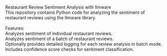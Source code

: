 Restaurant Review Sentiment Analysis with llmware</br>
This repository contains Python code for analyzing the sentiment of restaurant reviews using the llmware library.</br>
</br>
Features:</br>
Analyzes sentiment of individual restaurant reviews.</br>
Analyzes sentiment of a batch of restaurant reviews.</br>
Optionally provides detailed logging for each review analysis in batch mode.</br>
Includes confidence score checks for sentiment classification.
